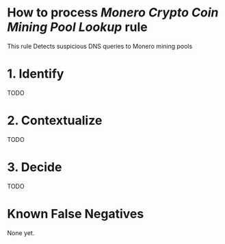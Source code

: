# How to process *Monero Crypto Coin Mining Pool Lookup* rule
This rule Detects suspicious DNS queries to Monero mining pools

# 1. Identify
TODO

# 2. Contextualize
TODO

# 3. Decide
TODO

# Known False Negatives
None yet.
